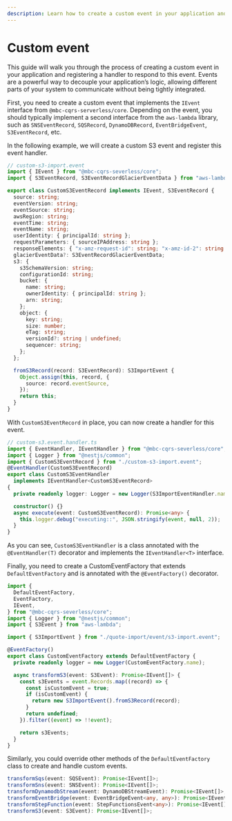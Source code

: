 ```yaml
---
description: Learn how to create a custom event in your application and register a handler to respond to this event.
---
```


# Custom event

This guide will walk you through the process of creating a custom event in your application and registering a handler to respond to this event. Events are a powerful way to decouple your application’s logic, allowing different parts of your system to communicate without being tightly integrated.

First, you need to create a custom event that implements the `IEvent` interface from `@mbc-cqrs-serverless/core`. Depending on the event, you should typically implement a second interface from the `aws-lambda` library, such as `SNSEventRecord`, `SQSRecord`, `DynamoDBRecord`, `EventBridgeEvent`, `S3EventRecord`, etc.

In the following example, we will create a custom S3 event and register this event handler.

```ts
// custom-s3-import.event
import { IEvent } from "@mbc-cqrs-severless/core";
import { S3EventRecord, S3EventRecordGlacierEventData } from "aws-lambda";

export class CustomS3EventRecord implements IEvent, S3EventRecord {
  source: string;
  eventVersion: string;
  eventSource: string;
  awsRegion: string;
  eventTime: string;
  eventName: string;
  userIdentity: { principalId: string };
  requestParameters: { sourceIPAddress: string };
  responseElements: { "x-amz-request-id": string; "x-amz-id-2": string };
  glacierEventData?: S3EventRecordGlacierEventData;
  s3: {
    s3SchemaVersion: string;
    configurationId: string;
    bucket: {
      name: string;
      ownerIdentity: { principalId: string };
      arn: string;
    };
    object: {
      key: string;
      size: number;
      eTag: string;
      versionId?: string | undefined;
      sequencer: string;
    };
  };

  fromS3Record(record: S3EventRecord): S3ImportEvent {
    Object.assign(this, record, {
      source: record.eventSource,
    });
    return this;
  }
}
```

With `CustomS3EventRecord` in place, you can now create a handler for this event.

```ts
// custom-s3.event.handler.ts
import { EventHandler, IEventHandler } from "@mbc-cqrs-severless/core";
import { Logger } from "@nestjs/common";
import { CustomS3EventRecord } from "./custom-s3-import.event";
@EventHandler(CustomS3EventRecord)
export class CustomS3EventHandler
  implements IEventHandler<CustomS3EventRecord>
{
  private readonly logger: Logger = new Logger(S3ImportEventHandler.name);

  constructor() {}
  async execute(event: CustomS3EventRecord): Promise<any> {
    this.logger.debug("executing::", JSON.stringify(event, null, 2));
  }
}
```

As you can see, `CustomS3EventHandler` is a class annotated with the `@EventHandler(T)` decorator and implements the `IEventHandler<T>` interface.

Finally, you need to create a CustomEventFactory that extends `DefaultEventFactory` and is annotated with the `@EventFactory()` decorator.

```ts
import {
  DefaultEventFactory,
  EventFactory,
  IEvent,
} from "@mbc-cqrs-severless/core";
import { Logger } from "@nestjs/common";
import { S3Event } from "aws-lambda";

import { S3ImportEvent } from "./quote-import/event/s3-import.event";

@EventFactory()
export class CustomEventFactory extends DefaultEventFactory {
  private readonly logger = new Logger(CustomEventFactory.name);

  async transformS3(event: S3Event): Promise<IEvent[]> {
    const s3Events = event.Records.map((record) => {
      const isCustomEvent = true;
      if (isCustomEvent) {
        return new S3ImportEvent().fromS3Record(record);
      }
      return undefined;
    }).filter((event) => !!event);

    return s3Events;
  }
}
```

Similarly, you could override other methods of the `DefaultEventFactory` class to create and handle custom events.

```ts
transformSqs(event: SQSEvent): Promise<IEvent[]>;
transformSns(event: SNSEvent): Promise<IEvent[]>;
transformDynamodbStream(event: DynamoDBStreamEvent): Promise<IEvent[]>;
transformEventBridge(event: EventBridgeEvent<any, any>): Promise<IEvent[]>;
transformStepFunction(event: StepFunctionsEvent<any>): Promise<IEvent[]>;
transformS3(event: S3Event): Promise<IEvent[]>;
```
